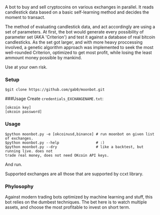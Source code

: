 A bot to buy and sell cryptocoins on various exchanges in parallel.
It reads candlestick data based on a basic self-learning method and decides the
moment to transact.

The method of evaluating candlestick data, and act accordingly are using a set of parameters.
At first, the bot would generate every possibility of parameter set (AKA 'Criterion') and test
it against a database of real bitcoin candlesticks. As the set got larger, and with more heavy proccessing involved,
a genetic algorithm approach was implemented to seek the most well-rounded Criterion, optimized to get most profit, while
losing the least ammount money possible by mankind.

Use at your own risk.

### Setup
```
$git clone https://github.com/gab0/moonbot.git
```
###Usage
Create `credentials_EXCHANGENAME.txt`:
```
[okcoin key]
[okcoin password]
```

### Usage
```
$python moonbot.py -e [okcoinusd,binance] # run moonbot on given list of exchanges.
$python moonbot.py --help                 # :)
$python moonbot.py --dry                  # like a backtest, but running live. does not
trade real money, does not need OKcoin API keys. 
```
And run.

Supported exchanges are all those that are supported by ccxt library.

### Phylosophy
Against modern trading bots optimized by machine learning and stuff, this bot relies on the dumbest techniques.
The bet here is to watch multiple assets, and choose the most profitable to invest on short term. 
